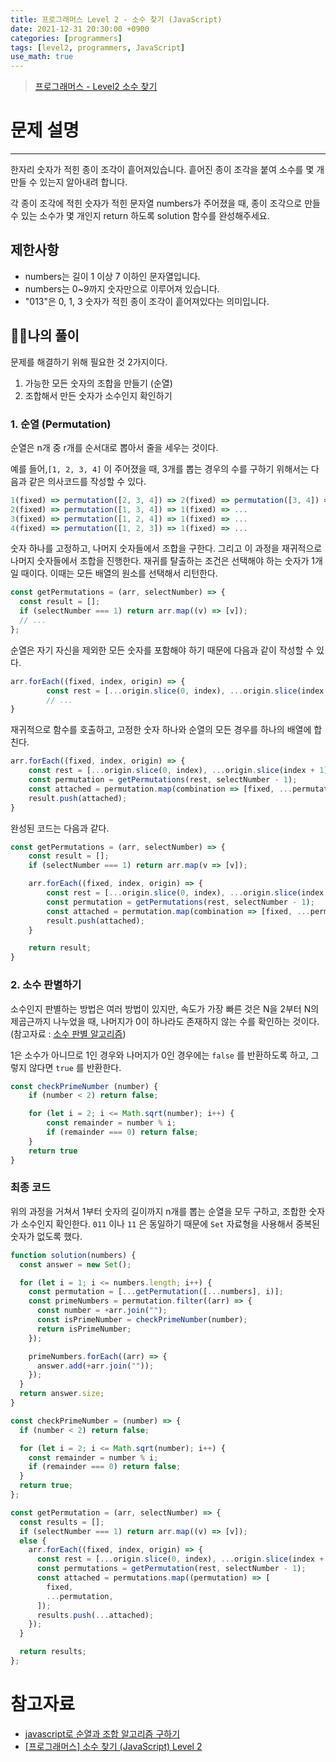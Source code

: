 ```yaml
---
title: 프로그래머스 Level 2 - 소수 찾기 (JavaScript)
date: 2021-12-31 20:30:00 +0900
categories: [programmers]
tags: [level2, programmers, JavaScript]
use_math: true
---
```


> [프로그래머스 - Level2 소수 찾기](https://programmers.co.kr/learn/courses/30/lessons/42839)

# 문제 설명

---

한자리 숫자가 적힌 종이 조각이 흩어져있습니다. 흩어진 종이 조각을 붙여 소수를 몇 개 만들 수 있는지 알아내려 합니다.

각 종이 조각에 적힌 숫자가 적힌 문자열 numbers가 주어졌을 때, 종이 조각으로 만들 수 있는 소수가 몇 개인지 return 하도록 solution 함수를 완성해주세요.

## 제한사항

- numbers는 길이 1 이상 7 이하인 문자열입니다.
- numbers는 0~9까지 숫자만으로 이루어져 있습니다.
- "013"은 0, 1, 3 숫자가 적힌 종이 조각이 흩어져있다는 의미입니다.

## 🙋‍♂️나의 풀이

문제를 해결하기 위해 필요한 것 2가지이다.

1. 가능한 모든 숫자의 조합을 만들기 (순열)
2. 조합해서 만든 숫자가 소수인지 확인하기

### 1. 순열 (Permutation)

순열은 n개 중 r개를 순서대로 뽑아서 줄을 세우는 것이다.

예를 들어,`[1, 2, 3, 4]` 이 주어졌을 때, 3개를 뽑는 경우의 수를 구하기 위해서는 다음과 같은 의사코드를 작성할 수 있다.

```javascript
1(fixed) => permutation([2, 3, 4]) => 2(fixed) => permutation([3, 4]) => ...
2(fixed) => permutation([1, 3, 4]) => 1(fixed) => ...
3(fixed) => permutation([1, 2, 4]) => 1(fixed) => ...
4(fixed) => permutation([1, 2, 3]) => 1(fixed) => ...
```

숫자 하나를 고정하고, 나머지 숫자들에서 조합을 구한다. 그리고 이 과정을 재귀적으로 나머지 숫자들에서 조합을 진행한다. 재귀를 탈출하는 조건은 선택해야 하는 숫자가 1개일 때이다. 이때는 모든 배열의 원소를 선택해서 리턴한다.

```javascript
const getPermutations = (arr, selectNumber) => {
  const result = [];
  if (selectNumber === 1) return arr.map((v) => [v]);
  // ...
};
```

순열은 자기 자신을 제외한 모든 숫자를 포함해야 하기 때문에 다음과 같이 작성할 수 있다.

```javascript
arr.forEach((fixed, index, origin) => {
		const rest = [...origin.slice(0, index), ...origin.slice(index + 1)];
		// ...
}
```

재귀적으로 함수를 호출하고, 고정한 숫자 하나와 순열의 모든 경우를 하나의 배열에 합친다.

```javascript
arr.forEach((fixed, index, origin) => {
	const rest = [...origin.slice(0, index), ...origin.slice(index + 1)];
	const permutation = getPermutations(rest, selectNumber - 1);
	const attached = permutation.map(combination => [fixed, ...permutation]);
	result.push(attached);
}
```

완성된 코드는 다음과 같다.

```javascript
const getPermutations = (arr, selectNumber) => {
	const result = [];
	if (selectNumber === 1) return arr.map(v => [v]);

	arr.forEach((fixed, index, origin) => {
		const rest = [...origin.slice(0, index), ...origin.slice(index + 1)];
		const permutation = getPermutations(rest, selectNumber - 1);
		const attached = permutation.map(combination => [fixed, ...permutation]);
		result.push(attached);
	}

	return result;
}
```

### 2. 소수 판별하기

소수인지 판별하는 방법은 여러 방법이 있지만, 속도가 가장 빠른 것은 N을 2부터 N의 제곱근까지 나누었을 때, 나머지가 0이 하나라도 존재하지 않는 수를 확인하는 것이다. (참고자료 : [소수 판별 알고리즘](https://han-joon-hyeok.github.io/posts/TIL-check-prime-number/))

1은 소수가 아니므로 1인 경우와 나머지가 0인 경우에는 `false` 를 반환하도록 하고, 그렇지 않다면 `true` 를 반환한다.

```javascript
const checkPrimeNumber (number) {
    if (number < 2) return false;

    for (let i = 2; i <= Math.sqrt(number); i++) {
        const remainder = number % i;
        if (remainder === 0) return false;
    }
    return true
}
```

### 최종 코드

위의 과정을 거쳐서 1부터 숫자의 길이까지 n개를 뽑는 순열을 모두 구하고, 조합한 숫자가 소수인지 확인한다. `011` 이나 `11` 은 동일하기 때문에 `Set` 자료형을 사용해서 중복된 숫자가 없도록 했다.

```javascript
function solution(numbers) {
  const answer = new Set();

  for (let i = 1; i <= numbers.length; i++) {
    const permutation = [...getPermutation([...numbers], i)];
    const primeNumbers = permutation.filter((arr) => {
      const number = +arr.join("");
      const isPrimeNumber = checkPrimeNumber(number);
      return isPrimeNumber;
    });

    primeNumbers.forEach((arr) => {
      answer.add(+arr.join(""));
    });
  }
  return answer.size;
}

const checkPrimeNumber = (number) => {
  if (number < 2) return false;

  for (let i = 2; i <= Math.sqrt(number); i++) {
    const remainder = number % i;
    if (remainder === 0) return false;
  }
  return true;
};

const getPermutation = (arr, selectNumber) => {
  const results = [];
  if (selectNumber === 1) return arr.map((v) => [v]);
  else {
    arr.forEach((fixed, index, origin) => {
      const rest = [...origin.slice(0, index), ...origin.slice(index + 1)];
      const permutations = getPermutation(rest, selectNumber - 1);
      const attached = permutations.map((permutation) => [
        fixed,
        ...permutation,
      ]);
      results.push(...attached);
    });
  }

  return results;
};
```

# 참고자료

- [javascript로 순열과 조합 알고리즘 구하기](https://jun-choi-4928.medium.com/javascript%EB%A1%9C-%EC%88%9C%EC%97%B4%EA%B3%BC-%EC%A1%B0%ED%95%A9-%EC%95%8C%EA%B3%A0%EB%A6%AC%EC%A6%98-%EA%B5%AC%ED%98%84%ED%95%98%EA%B8%B0-21df4b536349)
- [[프로그래머스] 소수 찾기 (JavaScript) Level 2](https://pul8219.github.io/algorithm-problems/programmers-find-prime-numbers/)
